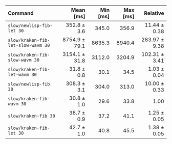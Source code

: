 | Command | Mean [ms] | Min [ms] | Max [ms] | Relative |
|:---|---:|---:|---:|---:|
| `slow/newlisp-fib-let 30` | 352.8 ± 3.6 | 345.0 | 356.9 | 11.44 ± 0.38 |
| `slow/kraken-fib-let-slow-wavm 30` | 8754.9 ± 79.1 | 8635.3 | 8940.4 | 283.97 ± 9.38 |
| `slow/kraken-fib-slow-wavm 30` | 3154.1 ± 31.8 | 3112.0 | 3204.9 | 102.31 ± 3.41 |
| `slow/kraken-fib-let-wavm 30` | 31.8 ± 0.8 | 30.1 | 34.5 | 1.03 ± 0.04 |
| `slow/newlisp-fib 30` | 308.3 ± 3.1 | 304.0 | 313.0 | 10.00 ± 0.33 |
| `slow/kraken-fib-wavm 30` | 30.8 ± 1.0 | 29.6 | 33.8 | 1.00 |
| `slow/kraken-fib 30` | 38.7 ± 0.9 | 37.2 | 41.1 | 1.25 ± 0.05 |
| `slow/kraken-fib-let 30` | 42.7 ± 1.0 | 40.8 | 45.5 | 1.38 ± 0.05 |
